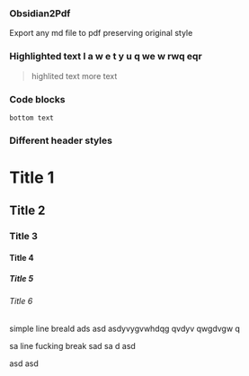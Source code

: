 ### Obsidian2Pdf 
Export any md file to pdf preserving original style

### Highlighted text l a w e t y u q we w rwq eqr 

 >highlited text
 >	more text

### Code blocks

```title
bottom text
```

### Different header styles

# Title 1
## Title 2
### Title 3
#### Title 4
##### Title 5
###### Title 6

simple line breald ads asd asdyvygvwhdqg qvdyv qwgdvgw q

sa
line fucking break
sad
sa
d
asd

asd
asd